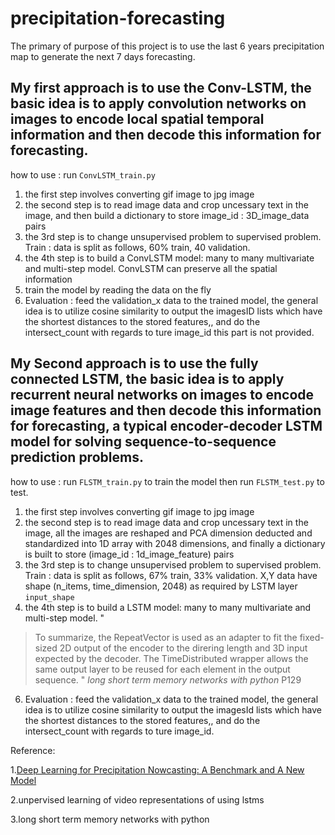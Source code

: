 # precipitation-forecasting

The primary of purpose of this project is to use the last 6 years precipitation map to generate the next 7 days forecasting.

## My first approach is to use the Conv-LSTM, the basic idea is to apply convolution networks on images to encode local spatial temporal information and then decode this information for forecasting.

how to  use :   run `ConvLSTM_train.py`

1. the first step involves converting gif image to jpg image
2. the second step is to read image data and crop uncessary text in the image, and then build a dictionary to store  image_id : 3D_image_data pairs
3. the 3rd step is to change unsupervised problem to supervised problem. Train : data is split as follows, 60% train, 40 validation.
4. the 4th step is to build a ConvLSTM model: many to many multivariate and multi-step model.  ConvLSTM can preserve all the spatial information
5. train the model by reading the data on the fly
6. Evaluation : feed the validation_x data to the trained model,  the general idea is to utilize cosine similarity to output the imagesID lists which have the
shortest distances to the stored features,, and do the intersect_count with regards to ture image_id
this part is not provided.


## My Second approach is to use the fully connected LSTM, the basic idea is to apply recurrent neural networks on images to encode image features and then decode this information for forecasting, a typical encoder-decoder LSTM model for solving sequence-to-sequence prediction problems.

how to  use :   run `FLSTM_train.py` to train the model then run `FLSTM_test.py` to test.
 
1. the first step involves converting gif image to jpg image
2. the second step is to read image data and crop uncessary text in the image, all the images are reshaped  and  PCA dimension deducted and standardized into 1D array with 2048 dimensions, and finally a dictionary is built to store  (image_id : 1d_image_feature) pairs
3. the 3rd step is to change unsupervised problem to supervised problem. Train : data is split as follows, 67% train, 33% validation. X,Y data have shape (n_items, time_dimension, 2048) as required by LSTM layer `input_shape`
4. the 4th step is to build a LSTM model: many to many multivariate and multi-step model. "
> To summarize, the RepeatVector is used as an adapter to fit the fixed-sized 2D output of the encoder to the direring length and 3D input expected by the decoder. The TimeDistributed
wrapper allows the same output layer to be reused for each element in the output sequence. " 
*long short term memory networks with python*  P129  
6. Evaluation : feed the validation_x data to the trained model,  the general idea is to utilize cosine similarity to output the imagesId lists which have the shortest distances to the stored features,, and do the intersect_count with regards to ture image_id.

Reference: 


1.[Deep Learning for Precipitation Nowcasting: A Benchmark and A New Model](https://github.com/sxjscience/HKO-7)

2.unpervised learning of video representations of using lstms
                   
3.long short term memory networks with python
